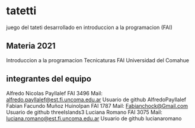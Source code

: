 # tatetti
juego del tateti desarrollado en introduccion a la programacion (FAI)
## Materia 2021

Introduccion a la programacion
Tecnicaturas
FAI
Universidad del Comahue

## integrantes del equipo
Alfredo Nicolas Payllalef FAI 3496 Mail: alfredo.payllalef@est.fi.uncoma.edu.ar Usuario de github AlfredoPayllalef
Fabian Facundo Muñoz Huinolpan FAI 1787 Mail: Fabianchock@Gmail.com Usuario de github  threeIslands3
Luciana Romano  FAI 3075 Mail: luciana.romano@est.fi.uncoma.edu.ar Usuario de github lucianaromano